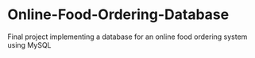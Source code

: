 # Online-Food-Ordering-Database
Final project implementing a database for an online food ordering system using MySQL
